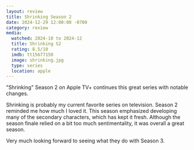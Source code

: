 ```yaml
---
layout: review
title: Shrinking Season 2
date: 2024-12-29 12:00:00 -0700
category: review
media: 
  watched: 2024-10 to 2024-12
  title: Shrinking S2
  rating: 8.5/10
  imdb: tt15677150
  image: shrinking.jpg
  type: series
  location: apple
---
```


"Shrinking" Season 2 on Apple TV+ continues this great series with notable changes.

Shrinking is probably my current favorite series on television. Season 2 reminded me how much I loved it.
This season emphasized developing many of the secondary characters, which has kept it fresh.
Although the season finale relied on a bit too much sentimentality, it was overall a great season.

Very much looking forward to seeing what they do with Season 3.

